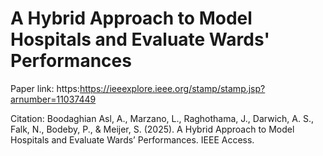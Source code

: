 # A Hybrid Approach to Model Hospitals and Evaluate Wards' Performances
Paper link: https:https://ieeexplore.ieee.org/stamp/stamp.jsp?arnumber=11037449

Citation: Boodaghian Asl, A., Marzano, L., Raghothama, J., Darwich, A. S., Falk, N., Bodeby, P., & Meijer, S. (2025). A Hybrid Approach to Model Hospitals and Evaluate Wards’ Performances. IEEE Access.
 
